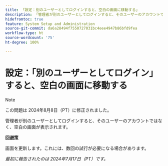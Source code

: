 ```yaml
---
title: 「設定：別のユーザーとしてログインすると、空白の画面に移動する」
description: 「管理者が別のユーザーとしてログインすると、そのユーザーのアカウントではなく、空白の画面が表示されます。」
hidefromtoc: true
feature: System Setup and Administration
source-git-commit: da6a28494f7550727031bc4eee4947b86bfd9fea
workflow-type: ht
source-wordcount: '75'
ht-degree: 100%

---
```



# 設定：「別のユーザーとしてログイン」すると、空白の画面に移動する

>[!NOTE]
>
>この問題は 2024年8月8日（PT）に修正されました。

管理者が別のユーザーとしてログインすると、そのユーザーのアカウントではなく、空白の画面が表示されます。

**回避策**

画面を更新します。これには、数回の試行が必要になる場合があります。

_最初に報告されたのは 2024年7月17日（PT）です。_

